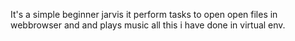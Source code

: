 It's a simple beginner jarvis it perform tasks to open open files in webbrowser and and plays music all this i have done in virtual env.
